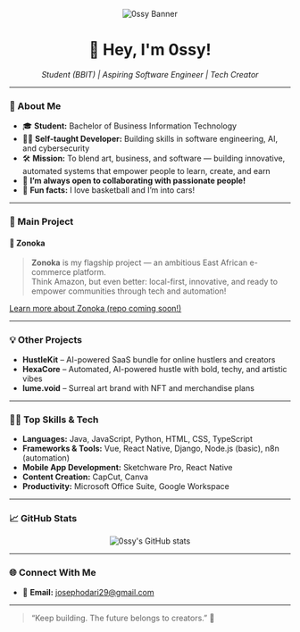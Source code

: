<!-- Custom banner -->
<p align="center">
  <img src="https://readme-typing-svg.herokuapp.com/?lines=Hi%2C+I%27m+0ssy!;Student+%7C+Aspiring+Software+Engineer;Building+Innovative+Tech+%F0%9F%9A%80&center=true&size=30" alt="0ssy Banner"/>
</p>

<h1 align="center">👋 Hey, I'm 0ssy!</h1>
<p align="center">
  <em>Student (BBIT) | Aspiring Software Engineer | Tech Creator</em>
</p>

---

### 🚀 About Me

- 🎓 **Student:** Bachelor of Business Information Technology
- 👨‍💻 **Self-taught Developer:** Building skills in software engineering, AI, and cybersecurity  
- 🛠️ **Mission:** To blend art, business, and software — building innovative, automated systems that empower people to learn, create, and earn
- 🤝 **I’m always open to collaborating with passionate people!**
- 🏀 **Fun facts:** I love basketball and I’m into cars!

---

### 🌟 Main Project

#### 🛒 Zonoka
> **Zonoka** is my flagship project — an ambitious East African e-commerce platform.  
> Think Amazon, but even better: local-first, innovative, and ready to empower communities through tech and automation!

[Learn more about Zonoka (repo coming soon!)](#)

---

### 💡 Other Projects

- **HustleKit** – AI-powered SaaS bundle for online hustlers and creators
- **HexaCore** – Automated, AI-powered hustle with bold, techy, and artistic vibes
- **lume.void** – Surreal art brand with NFT and merchandise plans

---

### 🧑‍💻 Top Skills & Tech

- **Languages:** Java, JavaScript, Python, HTML, CSS, TypeScript
- **Frameworks & Tools:** Vue, React Native, Django, Node.js (basic), n8n (automation)
- **Mobile App Development:** Sketchware Pro, React Native
- **Content Creation:** CapCut, Canva
- **Productivity:** Microsoft Office Suite, Google Workspace

---

### 📈 GitHub Stats

<p align="center">
  <img src="https://github-readme-stats.vercel.app/api?username=0ssy&show_icons=true&theme=radical" alt="0ssy's GitHub stats" />
</p>

---

### 🌐 Connect With Me

- 📧 **Email:** josephodari29@gmail.com
  



---

> “Keep building. The future belongs to creators.” 🚀
